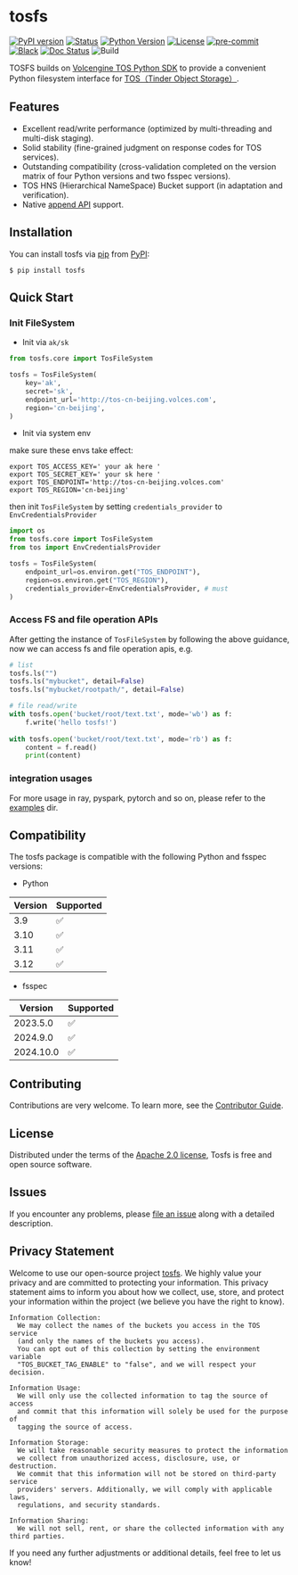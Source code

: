 # tosfs

[![PyPI version](https://badge.fury.io/py/tosfs.svg)](https://pypi.python.org/pypi/tosfs/)
[![Status](https://img.shields.io/pypi/status/tosfs.svg)](https://pypi.org/project/tosfs/)
[![Python Version](https://img.shields.io/pypi/pyversions/tosfs.svg)](https://pypi.org/project/tosfs/)
[![License](https://img.shields.io/pypi/l/tosfs)](https://opensource.org/licenses/Apache-2.0)
[![pre-commit](https://img.shields.io/badge/pre--commit-enabled-brightgreen?logo=pre-commit&logoColor=white)](https://github.com/pre-commit/pre-commit)
[![Black](https://img.shields.io/badge/code%20style-black-000000.svg)](https://github.com/psf/black)
[![Doc Status](https://readthedocs.org/projects/tosfs/badge/?version=latest)](https://tosfs.readthedocs.io/en/latest/?badge=latest)
![Build](https://github.com/volcengine/tosfs/workflows/CI/badge.svg)


TOSFS builds on [Volcengine TOS Python SDK](https://github.com/volcengine/ve-tos-python-sdk) to provide a convenient Python filesystem interface for [TOS（Tinder Object Storage）](https://www.volcengine.com/docs/6349/74820).

## Features

* Excellent read/write performance (optimized by multi-threading and multi-disk staging).
* Solid stability (fine-grained judgment on response codes for TOS services).
* Outstanding compatibility (cross-validation completed on the version matrix of four Python versions and two fsspec versions).
* TOS HNS (Hierarchical NameSpace) Bucket support (in adaptation and verification).
* Native [append API](https://www.volcengine.com/docs/6349/74863) support.

## Installation

You can install tosfs via [pip](https://pip.pypa.io/) from [PyPI](https://pypi.org/):

```shell
$ pip install tosfs
```

## Quick Start

### Init FileSystem

* Init via `ak/sk`

```python
from tosfs.core import TosFileSystem

tosfs = TosFileSystem(
    key='ak',
    secret='sk',
    endpoint_url='http://tos-cn-beijing.volces.com',
    region='cn-beijing',
)
```

* Init via system env

make sure these envs take effect:

```shell
export TOS_ACCESS_KEY=' your ak here '
export TOS_SECRET_KEY=' your sk here '
export TOS_ENDPOINT='http://tos-cn-beijing.volces.com'
export TOS_REGION='cn-beijing'
```
then init `TosFileSystem` by setting `credentials_provider` to `EnvCredentialsProvider`

```python
import os
from tosfs.core import TosFileSystem
from tos import EnvCredentialsProvider

tosfs = TosFileSystem(
    endpoint_url=os.environ.get("TOS_ENDPOINT"),
    region=os.environ.get("TOS_REGION"),
    credentials_provider=EnvCredentialsProvider, # must
)
```

### Access FS and file operation APIs

After getting the instance of `TosFileSystem` by following the above guidance,
now we can access fs and file operation apis, e.g.

```python
# list
tosfs.ls("")
tosfs.ls("mybucket", detail=False)
tosfs.ls("mybucket/rootpath/", detail=False)

# file read/write
with tosfs.open('bucket/root/text.txt', mode='wb') as f:
    f.write('hello tosfs!')
    
with tosfs.open('bucket/root/text.txt', mode='rb') as f:
    content = f.read()
    print(content)
```

### integration usages

For more usage in ray, pyspark, pytorch and so on, please refer to the [examples](https://github.com/volcengine/tosfs/tree/main/examples) dir.

## Compatibility

The tosfs package is compatible with the following Python and fsspec versions:

* Python

| Version | Supported |
|---------|-----------|
| 3.9     | ✅         |
| 3.10    | ✅         |
| 3.11    | ✅         |
| 3.12    | ✅         |

* fsspec

| Version   | Supported |
|-----------|------|
| 2023.5.0  | ✅   |
| 2024.9.0  | ✅   |
| 2024.10.0 | ✅   |

## Contributing
Contributions are very welcome. To learn more, see the [Contributor Guide](https://github.com/volcengine/tosfs/blob/main/CONTRIBUTING.md).

## License
Distributed under the terms of the [Apache 2.0 license](https://github.com/volcengine/tosfs/blob/main/LICENSE), Tosfs is free and open source software.

## Issues
If you encounter any problems, please [file an issue](https://github.com/volcengine/tosfs/issues/new/choose) along with a detailed description.

## Privacy Statement
Welcome to use our open-source project [tosfs](https://github.com/volcengine/tosfs). We highly value your privacy and are committed to protecting your information. This privacy statement aims to inform you about how we collect, use, store, and protect your information within the project (we believe you have the right to know).

    Information Collection: 
      We may collect the names of the buckets you access in the TOS service 
      (and only the names of the buckets you access). 
      You can opt out of this collection by setting the environment variable 
      "TOS_BUCKET_TAG_ENABLE" to "false", and we will respect your decision.

    Information Usage: 
      We will only use the collected information to tag the source of access 
      and commit that this information will solely be used for the purpose of 
      tagging the source of access.

    Information Storage: 
      We will take reasonable security measures to protect the information 
      we collect from unauthorized access, disclosure, use, or destruction. 
      We commit that this information will not be stored on third-party service 
      providers' servers. Additionally, we will comply with applicable laws, 
      regulations, and security standards.

    Information Sharing: 
      We will not sell, rent, or share the collected information with any third parties.

If you need any further adjustments or additional details, feel free to let us know!
